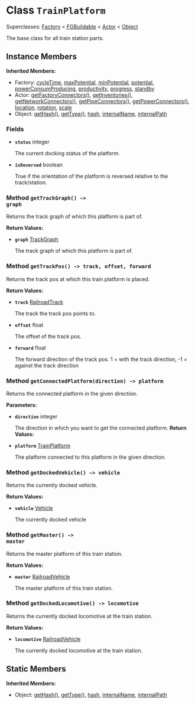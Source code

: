 # Class <code>TrainPlatform</code>

Superclasses: <a href="Factory.md">Factory</a> < <a href="FGBuildable.md">FGBuildable</a> < <a href="Actor.md">Actor</a> < <a href="Object.md">Object</a>

The base class for all train station parts.
## Instance Members
<b>Inherited Members:</b>
- Factory: <a href="Factory.md#cycleTime">cycleTime</a>, <a href="Factory.md#maxPotential">maxPotential</a>, <a href="Factory.md#minPotential">minPotential</a>, <a href="Factory.md#potential">potential</a>, <a href="Factory.md#powerConsumProducing">powerConsumProducing</a>, <a href="Factory.md#productivity">productivity</a>, <a href="Factory.md#progress">progress</a>, <a href="Factory.md#standby">standby</a>
- Actor: <a href="Actor.md#getFactoryConnectors">getFactoryConnectors()</a>, <a href="Actor.md#getInventories">getInventories()</a>, <a href="Actor.md#getNetworkConnectors">getNetworkConnectors()</a>, <a href="Actor.md#getPipeConnectors">getPipeConnectors()</a>, <a href="Actor.md#getPowerConnectors">getPowerConnectors()</a>, <a href="Actor.md#location">location</a>, <a href="Actor.md#rotation">rotation</a>, <a href="Actor.md#scale">scale</a>
- Object: <a href="Object.md#getHash">getHash()</a>, <a href="Object.md#getType">getType()</a>, <a href="Object.md#hash">hash</a>, <a href="Object.md#internalName">internalName</a>, <a href="Object.md#internalPath">internalPath</a>
### Fields
- <code><b>status</b></code> integer

  The current docking status of the platform.
- <code><b>isReversed</b></code> boolean

  True if the orientation of the platform is reversed relative to the track/station.
### Method <code>getTrackGraph() -> graph</code>
Returns the track graph of which this platform is part of.

<b>Return Values:</b>

- <code><b>graph</b></code> <a href="../structs/TrackGraph.md">TrackGraph</a>

  The track graph of which this platform is part of.
### Method <code>getTrackPos() -> track, offset, forward</code>
Returns the track pos at which this train platform is placed.

<b>Return Values:</b>

- <code><b>track</b></code> <a href="RailroadTrack.md">RailroadTrack</a>

  The track the track pos points to.
- <code><b>offset</b></code> float

  The offset of the track pos.
- <code><b>forward</b></code> float

  The forward direction of the track pos. 1 = with the track direction, -1 = against the track direction
### Method <code>getConnectedPlatform(direction) -> platform</code>
Returns the connected platform in the given direction.

<b>Parameters:</b>

- <code><b>direction</b></code> integer

  The direction in which you want to get the connected platform.
<b>Return Values:</b>

- <code><b>platform</b></code> <a href="TrainPlatform.md">TrainPlatform</a>

  The platform connected to this platform in the given direction.
### Method <code>getDockedVehicle() -> vehicle</code>
Returns the currently docked vehicle.

<b>Return Values:</b>

- <code><b>vehicle</b></code> <a href="Vehicle.md">Vehicle</a>

  The currently docked vehicle
### Method <code>getMaster() -> master</code>
Returns the master platform of this train station.

<b>Return Values:</b>

- <code><b>master</b></code> <a href="RailroadVehicle.md">RailroadVehicle</a>

  The master platform of this train station.
### Method <code>getDockedLocomotive() -> locomotive</code>
Returns the currently docked locomotive at the train station.

<b>Return Values:</b>

- <code><b>locomotive</b></code> <a href="RailroadVehicle.md">RailroadVehicle</a>

  The currently docked locomotive at the train station.
## Static Members
<b>Inherited Members:</b>
- Object: <a href="Object.md#getHash">getHash()</a>, <a href="Object.md#getType">getType()</a>, <a href="Object.md#hash">hash</a>, <a href="Object.md#internalName">internalName</a>, <a href="Object.md#internalPath">internalPath</a>
